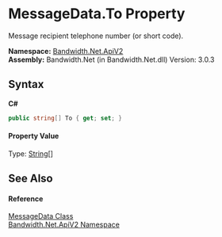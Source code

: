 ﻿# MessageData.To Property 
 

Message recipient telephone number (or short code).

**Namespace:**&nbsp;<a href ="N_Bandwidth_Net_ApiV2.md">Bandwidth.Net.ApiV2</a><br />**Assembly:**&nbsp;Bandwidth.Net (in Bandwidth.Net.dll) Version: 3.0.3

## Syntax

**C#**<br />
``` C#
public string[] To { get; set; }
```


#### Property Value
Type: <a href="http://msdn2.microsoft.com/en-us/library/s1wwdcbf" target="_blank">String</a>[]

## See Also


#### Reference
<a href ="T_Bandwidth_Net_ApiV2_MessageData.md">MessageData Class</a><br /><a href ="N_Bandwidth_Net_ApiV2.md">Bandwidth.Net.ApiV2 Namespace</a><br />